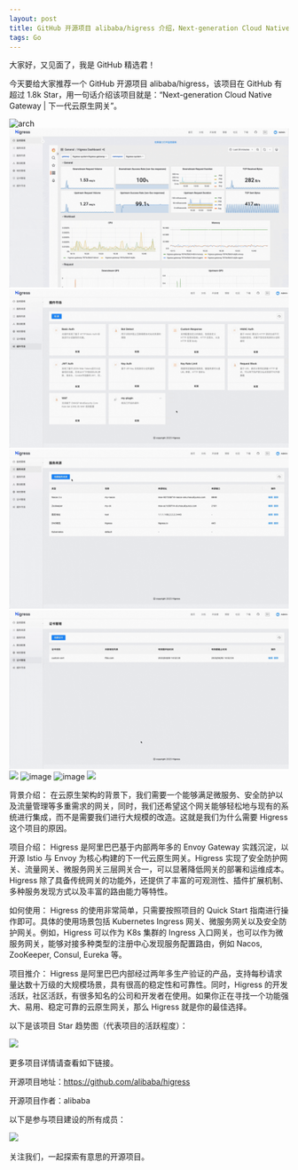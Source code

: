 ```yaml
---
layout: post
title: GitHub 开源项目 alibaba/higress 介绍，Next-generation Cloud Native Gateway | 下一代云原生网关
tags: Go
---
```


大家好，又见面了，我是 GitHub 精选君！

今天要给大家推荐一个 GitHub 开源项目 alibaba/higress，该项目在 GitHub 有超过 1.8k Star，用一句话介绍该项目就是：“Next-generation Cloud Native Gateway | 下一代云原生网关”。


![arch](https://img.alicdn.com/imgextra/i1/O1CN01iO9ph825juHbOIg75_!!6000000007563-2-tps-2483-2024.png)
![](https://raw.githubusercontent.com/alibaba/higress/master/./docs/images/monitor.gif)
![](https://raw.githubusercontent.com/alibaba/higress/master/./docs/images/plugin.gif)
![](https://raw.githubusercontent.com/alibaba/higress/master/./docs/images/service-source.gif)
![](https://raw.githubusercontent.com/alibaba/higress/master/./docs/images/domain.gif)
![](https://raw.githubusercontent.com/alibaba/higress/master/./docs/images/route-service.gif)
![image](https://img.alicdn.com/imgextra/i1/O1CN01KWonlE1DkpqaYVTiC_!!6000000000255-0-tps-720-405.jpg)
![image](https://img.alicdn.com/imgextra/i2/O1CN010jFMgn1qTDaHqeIgH_!!6000000005496-2-tps-406-531.png)
![](https://img.alicdn.com/imgextra/i2/O1CN01NwxLDd20nxfGBjxmZ_!!6000000006895-2-tps-960-290.png)







背景介绍：
在云原生架构的背景下，我们需要一个能够满足微服务、安全防护以及流量管理等多重需求的网关，同时，我们还希望这个网关能够轻松地与现有的系统进行集成，而不是需要我们进行大规模的改造。这就是我们为什么需要 Higress 这个项目的原因。

项目介绍：
Higress 是阿里巴巴基于内部两年多的 Envoy Gateway 实践沉淀，以开源 Istio 与 Envoy 为核心构建的下一代云原生网关。Higress 实现了安全防护网关、流量网关、微服务网关三层网关合一，可以显著降低网关的部署和运维成本。Higress 除了具备传统网关的功能外，还提供了丰富的可观测性、插件扩展机制、多种服务发现方式以及丰富的路由能力等特性。

如何使用：
Higress 的使用非常简单，只需要按照项目的 Quick Start 指南进行操作即可。具体的使用场景包括 Kubernetes Ingress 网关、微服务网关以及安全防护网关。例如，Higress 可以作为 K8s 集群的 Ingress 入口网关，也可以作为微服务网关，能够对接多种类型的注册中心发现服务配置路由，例如 Nacos, ZooKeeper, Consul, Eureka 等。

项目推介：
Higress 是阿里巴巴内部经过两年多生产验证的产品，支持每秒请求量达数十万级的大规模场景，具有很高的稳定性和可靠性。同时，Higress 的开发活跃，社区活跃，有很多知名的公司和开发者在使用。如果你正在寻找一个功能强大、易用、稳定可靠的云原生网关，那么 Higress 就是你的最佳选择。





以下是该项目 Star 趋势图（代表项目的活跃程度）：

![](https://api.star-history.com/svg?repos=alibaba/higress&type=Timeline)

更多项目详情请查看如下链接。

开源项目地址：https://github.com/alibaba/higress 

开源项目作者：alibaba

以下是参与项目建设的所有成员：

![](https://contrib.rocks/image?repo=alibaba/higress)

关注我们，一起探索有意思的开源项目。

